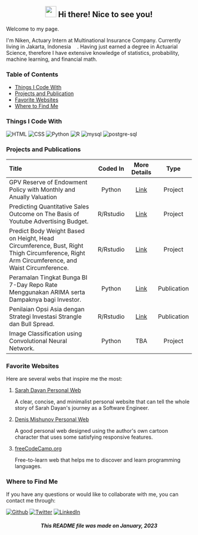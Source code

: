 <h2 style="text-align: center;"><img src="https://emojis.slackmojis.com/emojis/images/1531849430/4246/blob-sunglasses.gif?1531849430" width="30"/> Hi there! Nice to see you!</h2>

Welcome to my page.

I'm Niken, Actuary Intern at Multinational Insurance Company. Currently living in Jakarta, Indonesia <img src="https://cdn-icons-png.flaticon.com/512/6157/6157721.png" width="13">. Having just earned a degree in Actuarial Science, therefore I have extensive knowledge of statistics, probability, machine learning, and financial math.

### **Table of Contents**

  * [Things I Code With](###things-i-code-with)
  * [Projects and Publication](#projects-and-publications)
  * [Favorite Websites](#favorite-websites)
  * [Where to Find Me](#where-to-find-me)

### **Things I Code With**

![HTML](https://img.shields.io/badge/HTML-239120?style=for-the-badge&logo=html5&logoColor=white) 
![CSS](https://img.shields.io/badge/CSS-239120?&style=for-the-badge&logo=css3&logoColor=white) 
![Python](https://img.shields.io/badge/Python-3776AB?style=for-the-badge&logo=python&logoColor=white) 
![R](https://img.shields.io/badge/R-276DC3?style=for-the-badge&logo=r&logoColor=white) 
![mysql](https://img.shields.io/badge/MySQL-00000F?style=for-the-badge&logo=mysql&logoColor=white) 
![postgre-sql](https://img.shields.io/badge/PostgreSQL-316192?style=for-the-badge&logo=postgresql&logoColor=white)

### **Projects and Publications**

| Title | Coded In | More Details | Type |
| :---                    | :---:    | :---:        | :---:|
| GPV Reserve of Endowment Policy with Monthly and Anually Valuation| Python | [Link](https://github.com/nikenhpsr/projects/blob/main/Python/GPV%20Reserve%20of%20Endowment%20Policy%20with%20Monthly%20and%20Anually%20Valuation/GPV_Reserve.ipynb)| Project |
| Predicting Quantitative Sales Outcome on The Basis of Youtube Advertising Budget. | R/Rstudio | [Link](https://github.com/nikenhpsr/projects/blob/main/Rstudio/Econometrics/01.%20Simple%20Regression%20Analysis/Simple_Linear_Regression_Analysis.ipynb)| Project |
| Predict Body Weight Based on Height, Head Circumference, Bust, Right Thigh Circumference, Right Arm Circumference, and Waist Circumference. | R/Rstudio | [Link](https://github.com/nikenhpsr/projects/blob/main/Rstudio/Econometrics/02.%20Multiple%20Regression%20Analysis/Multiple_Linear_Regression_Analysis_in_R.ipynb)| Project |
|Peramalan Tingkat Bunga BI 7-Day Repo Rate Menggunakan ARIMA serta Dampaknya bagi Investor.| Python | [Link](https://drive.google.com/file/d/1poTaauW9-2iXAqxeTtvwRAF09T3SwaHI/view?usp=sharing)| Publication |
|Penilaian Opsi Asia dengan Strategi Investasi Strangle dan Bull Spread.| R/Rstudio | [Link](https://drive.google.com/file/d/1zJEgSxND7V_oeeJLZex1ZzkxxxuEGRUH/view?usp=sharing)| Publication |
|Image Classification using Convolutional Neural Network. | Python | TBA | Project |

### **Favorite Websites**

Here are several webs that inspire me the most:

1. [Sarah Dayan Personal Web](https://www.sarahdayan.dev/)
    
    A clear, concise, and minimalist personal website that can tell the whole story of Sarah Dayan's journey as a Software Engineer.

2. [Denis Mishunov Personal Web](https://mishunov.me/)

    A good personal web designed using the author's own cartoon character that uses some satisfying responsive features.

3. [freeCodeCamp.org](https://www.freecodecamp.org/learn)

    Free-to-learn web that helps me to discover and learn programming languages.

### **Where to Find Me**
<p>
If you have any questions or would like to collaborate with me, you can contact me through: 

<a href="https://github.com/nikenhpsr"><img alt="Github" src="https://img.shields.io/badge/GitHub-%2312100E.svg?&style=for-the-badge&logo=Github&logoColor=white" /></a> 
<a href="mailto:hpsri.niken@gmail.com"><img alt="Twitter" src="https://img.shields.io/badge/Gmail-D14836?style=for-the-badge&logo=gmail&logoColor=white" /></a>
<a href="https://www.linkedin.com/in/nikenhapsari/" target="_blank"><img alt="LinkedIn" src="https://img.shields.io/badge/linkedin-%230077B5.svg?&style=for-the-badge&logo=linkedin&logoColor=white" /></a> 
</p>


<h5 style="text-align: center;"> This README file was made on January, 2023 </h5>

